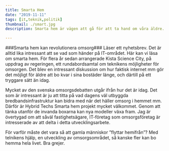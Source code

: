 ```yaml
---
title: Smarta Hem
date: "2019-11-11"
tags: [it,teknik,politik]
thumbnail: ./smart.jpg
description: Smarta hem är vägen att gå för att ta hand om våra äldre.

---
```

###Smarta hem kan revolutionera omsorg###
Läser ett nyhetsbrev. Det är alltid lika intressant att se vad som händer på IT-området. Här kan vi läsa om smarta hem. För flera år sedan arrangerade Kista Science City, på uppdrag av regeringen, ett rundabordsamtal om teknikens möjligheter för omsorgen. Det blev en intressant diskussion om hur faktisk internet mm gör det möjligt för äldre att bo kvar i sina bostäder länge, och därtill på ett tryggare sätt än idag.

Mycket av den svenska omsorgsdebatten utgår ifrån hur det är idag. Det som är intressant är ju att titta på vad dagens väl utbyggda bredbandsinfrastruktur kan bidra med när det häller omsorg i hemmet mm. Därför är Hybrid Techs Smarta hem projekt mycket välkommet. Genom att tänka utanför de invanda boxarna kan nya modeller växa fram. Jag är övertygad om att såväl fastighetsägare, IT-företag som omsorgsföretag är intresserade av att delta i detta utvecklingsarbete.

För varför måste det vara så att gamla människor ”flyttar hemifrån”? Med telnikens hjälp, en utveckling av omsorgsområdet, så kanske fler kan bo hemma hela livet. Bra grejer.
